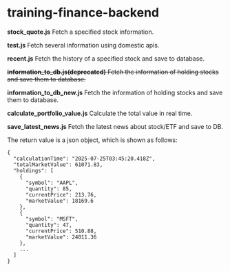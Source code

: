 # training-finance-backend

**stock_quote.js** Fetch a specified stock information.

**test.js** Fetch several information using domestic apis.

**recent.js** Fetch the history of a specified stock and save to database.

~~**information_to_db.js(deprecated)** Fetch the information of holding stocks and save them to database.~~

**information_to_db_new.js** Fetch the information of holding stocks and save them to database.

**calculate_portfolio_value.js** Calculate the total value in real time.

**save_latest_news.js** Fetch the latest news about stock/ETF and save to DB.

The return value is a json object, which is shown as follows:
```
{
  "calculationTime": "2025-07-25T03:45:20.418Z",
  "totalMarketValue": 61071.83,
  "holdings": [
    {
      "symbol": "AAPL",
      "quantity": 85,
      "currentPrice": 213.76,
      "marketValue": 18169.6
    },
    {
      "symbol": "MSFT",
      "quantity": 47,
      "currentPrice": 510.88,
      "marketValue": 24011.36
    },
    ...
  ]
}
```

